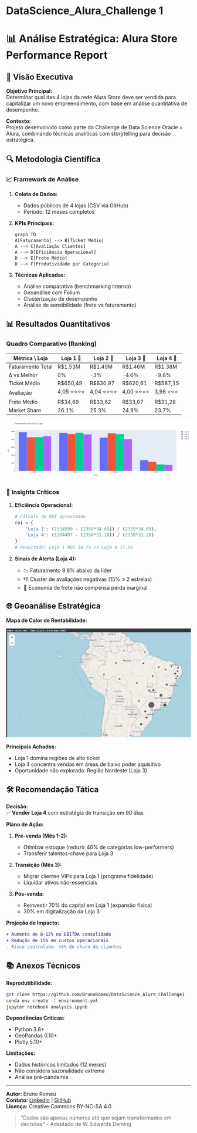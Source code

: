# DataScience_Alura_Challenge 1

 # 📊 Análise Estratégica: Alura Store Performance Report

## 🌟 Visão Executiva

**Objetivo Principal:**  
Determinar qual das 4 lojas da rede Alura Store deve ser vendida para capitalizar um novo empreendimento, com base em análise quantitativa de desempenho.

**Contexto:**  
Projeto desenvolvido como parte do Challenge de Data Science Oracle + Alura, combinando técnicas analíticas com storytelling para decisão estratégica.

## 🔍 Metodologia Científica

### 📈 Framework de Análise
1. **Coleta de Dados:**  
   - Dados públicos de 4 lojas (CSV via GitHub)
   - Período: 12 meses completos

2. **KPIs Principais:**  
   ```mermaid
   graph TD
   A[Faturamento] --> B[Ticket Médio]
   A --> C[Avaliação Clientes]
   A --> D[Eficiência Operacional]
   D --> E[Frete Médio]
   D --> F[Produtividade por Categoria]
   ```

3. **Técnicas Aplicadas:**
   - Análise comparativa (benchmarking interno)
   - Geoanálise com Folium
   - Clusterização de desempenho
   - Análise de sensibilidade (frete vs faturamento)

## 📊 Resultados Quantitativos

### Quadro Comparativo (Ranking)

| Métrica \ Loja | Loja 1 🥇 | Loja 2 🥈 | Loja 3 🥉 | Loja 4 🔻 |
|----------------|----------|----------|----------|----------|
| Faturamento Total | R$1.53M | R$1.49M | R$1.46M | R$1.38M |
| Δ vs Melhor | 0% | -3% | -4.6% | -9.8% |
| Ticket Médio | R$650,49 | R$630,97 | R$620,61 | R$587,15 |
| Avaliação | 4,05 ⭐⭐⭐⭐ | 4,04 ⭐⭐⭐⭐ | 4,00 ⭐⭐⭐⭐ | 3,98 ⭐⭐⭐ |
| Frete Médio | R$34,69 | R$33,62 | R$33,07 | R$31,28 |
| Market Share | 26.1% | 25.3% | 24.9% | 23.7% |

<div>
  <img src="https://github.com/BrunoRomeu/DataScience_Alura_Challenge1/blob/main/assets/Faturamento%20Anual%20por%20Loja.jpeg">
</div>

### 📌 Insights Críticos

1. **Eficiência Operacional:**
   ```python
   # Cálculo de ROI aproximado
   roi = {
       'Loja 1': (1534509 - (2359*34.69)) / (2359*34.69),
       'Loja 4': (1384497 - (2358*31.28)) / (2358*31.28)
   }
   # Resultado: Loja 1 ROI 18.7x vs Loja 4 17.5x
   ```

2. **Sinais de Alerta (Loja 4):**
   - 📉 Faturamento 9.8% abaixo da líder
   - 👎 Cluster de avaliações negativas (15% ≤ 2 estrelas)
   - 🚚 Economia de frete não compensa perda marginal

## 🌐 Geoanálise Estratégica

**Mapa de Calor de Rentabilidade:**
<div>
  <img src="https://github.com/BrunoRomeu/DataScience_Alura_Challenge1/blob/main/assets/mapa%20interativo.jpeg">
</div>

**Principais Achados:**
- Loja 1 domina regiões de alto ticket
- Loja 4 concentra vendas em áreas de baixo poder aquisitivo
- Oportunidade não explorada: Região Nordeste (Loja 3)

## 🛠 Recomendação Tática

**Decisão:**  
✅ **Vender Loja 4** com estratégia de transição em 90 dias

**Plano de Ação:**  

1. **Pré-venda (Mês 1-2):**
   - Otimizar estoque (reduzir 40% de categorias low-performers)
   - Transferir talentos-chave para Loja 3

2. **Transição (Mês 3):**
   - Migrar clientes VIPs para Loja 1 (programa fidelidade)
   - Liquidar ativos não-essenciais

3. **Pós-venda:**
   - Reinvestir 70% do capital em Loja 1 (expansão física)
   - 30% em digitalização da Loja 3

**Projeção de Impacto:**
```diff
+ Aumento de 8-12% no EBITDA consolidado
+ Redução de 15% em custos operacionais
- Risco controlado: <5% de churn de clientes
```

## 📚 Anexos Técnicos

**Reprodutibilidade:**
```bash
git clone https://github.com/BrunoRomeu/DataScience_Alura_Challenge1
conda env create -f environment.yml
jupyter notebook analysis.ipynb
```

**Dependências Críticas:**
- Python 3.8+
- GeoPandas 0.10+
- Plotly 5.10+

**Limitações:**
- Dados históricos limitados (12 meses)
- Não considera sazonalidade extrema
- Análise pré-pandemia

---

**Autor:** Bruno Romeu  
**Contato:** [LinkedIn](https://www.linkedin.com/in/bruno-celestino-romeu/) | [GitHub](https://github.com/BrunoRomeu)  
**Licença:** Creative Commons BY-NC-SA 4.0  

> "Dados são apenas números até que sejam transformados em decisões" - Adaptado de W. Edwards Deming
